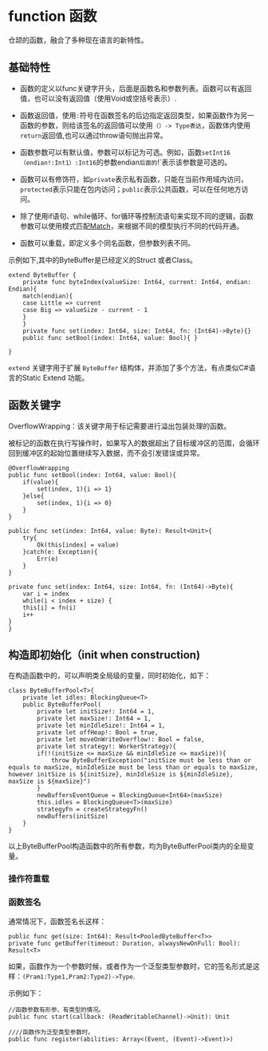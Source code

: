 # function 函数

仓颉的函数，融合了多种现在语言的新特性。

## 基础特性

- 函数的定义以func关键字开头，后面是函数名和参数列表。函数可以有返回值，也可以没有返回值（使用Void或空括号表示）.

- 函数返回值，使用`:`符号在函数签名的后边指定返回类型，如果函数作为另一函数的参数，则给该签名的返回值可以使用`（）-> Type表达`，函数体内使用`return`返回值,也可以通过throw语句抛出异常。

- 函数参数可以有默认值，参数可以标记为可选。例如，函数`setInt16（endian!:Int1）:Int16`的参数endian`后面的`!`表示该参数是可选的。

- 函数可以有修饰符，如`private`表示私有函数，只能在当前作用域内访问，`protected`表示只能在包内访问；`public`表示公共函数，可以在任何地方访问。

- 除了使用if语句、while循环、for循环等控制流语句来实现不同的逻辑，函数参数可以使用模式匹配[Match](./docs/match.md)，来根据不同的模型执行不同的代码开通。

- 函数可以重载，即定义多个同名函数，但参数列表不同。


示例如下,其中的ByteBuffer是已经定义的Struct 或者Class。


```Cangjie
extend ByteBuffer {
    private func byteIndex(valueSize: Int64, current: Int64, endian: Endian){
    match(endian){
    case Little => current
    case Big => valueSize - current - 1
    }
    }
    private func set(index: Int64, size: Int64, fn: (Int64)->Byte){}
    public func setBool(index: Int64, value: Bool){ }

}
```
`extend` 关键字用于扩展 `ByteBuffer` 结构体，并添加了多个方法，有点类似C#语言的Static Extend 功能。

## 函数关键字

OverflowWrapping：该关键字用于标记需要进行溢出包装处理的函数。

被标记的函数在执行写操作时，如果写入的数据超出了目标缓冲区的范围，会循环回到缓冲区的起始位置继续写入数据，而不会引发错误或异常。


```CJ
@OverflowWrapping
public func setBool(index: Int64, value: Bool){
    if(value){
        set(index, 1){i => 1}
    }else{
        set(index, 1){i => 0}
    }
}

public func set(index: Int64, value: Byte): Result<Unit>{
    try{
        Ok(this[index] = value)
    }catch(e: Exception){
        Err(e)
    }
}

private func set(index: Int64, size: Int64, fn: (Int64)->Byte){
    var i = index
    while(i < index + size) {
    this[i] = fn(i)
    i++
}
}

```

## 构造即初始化（init when construction)

在构造函数中的，可以声明类全局级的变量，同时初始化，如下：

```Cangjie
class ByteBufferPool<T>{
    private let idles: BlockingQueue<T>
    public ByteBufferPool(
        private let initSize!: Int64 = 1,
        private let maxSize!: Int64 = 1,
        private let minIdleSize!: Int64 = 1,
        private let offHeap!: Bool = true,
        private let moveOnWriteOverflow!: Bool = false,
        private let strategy!: WorkerStrategy){
        if(!(initSize <= maxSize && minIdleSize <= maxSize)){
            throw ByteBufferException("initSize must be less than or equals to maxSize, minIdleSize must be less than or equals to maxSize, however initSize is ${initSize}, minIdleSize is ${minIdleSize}, maxSize is ${maxSize}")
        }
        newBuffersEventQueue = BlockingQueue<Int64>(maxSize)
        this.idles = BlockingQueue<T>(maxSize)
        strategyFn = createStrategyFn()
        newBuffers(initSize)
    }
}
```

以上ByteBufferPool构造函数中的所有参数，均为ByteBufferPool类内的全局变量。

### 操作符重载



### 函数签名

通常情况下，函数签名长这样：

```cj
public func get(size: Int64): Result<PooledByteBuffer<T>>
private func getBuffer(timeout: Duration, alwaysNewOnFull: Bool): Result<T>
```

如果，函数作为一个参数时候，或者作为一个泛型类型参数时，它的签名形式是这样：`(Pram1:Type1,Pram2:Type2)->Type`.

示例如下：

```cj
//函数参数有形参、有类型的情况。
public func start(callback: (ReadWritableChannel)->Unit): Unit

////函数作为泛型类型参数时。
public func register(abilities: Array<(Event, (Event)->Event)>)
```